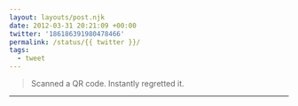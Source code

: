 ```yaml
---
layout: layouts/post.njk
date: 2012-03-31 20:21:09 +00:00
twitter: '186186391980478466'
permalink: /status/{{ twitter }}/
tags: 
  - tweet
---
```


> Scanned a QR code. Instantly regretted it.

---
